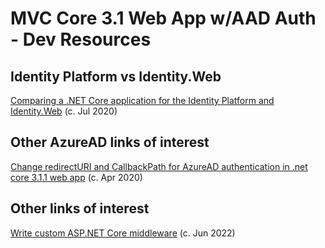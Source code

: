 # MVC Core 3.1 Web App w/AAD Auth - Dev Resources

## Identity Platform vs Identity.Web

[Comparing a .NET Core application for the Identity Platform and Identity.Web](https://medium.com/the-new-control-plane/comparing-a-net-core-application-for-the-identity-platform-and-identity-web-3c0bf5722c34)
(c. Jul 2020)

## Other AzureAD links of interest

[Change redirectURI and CallbackPath for AzureAD authentication in .net core 3.1.1 web app](https://stackoverflow.com/questions/61426913/change-redirecturi-and-callbackpath-for-azuread-authentication-in-net-core-3-1)
(c. Apr 2020)

## Other links of interest

[Write custom ASP.NET Core middleware](https://learn.microsoft.com/en-us/aspnet/core/fundamentals/middleware/write?WT.mc_id=-blog-shchowd&view=aspnetcore-3.1)
(c. Jun 2022)

